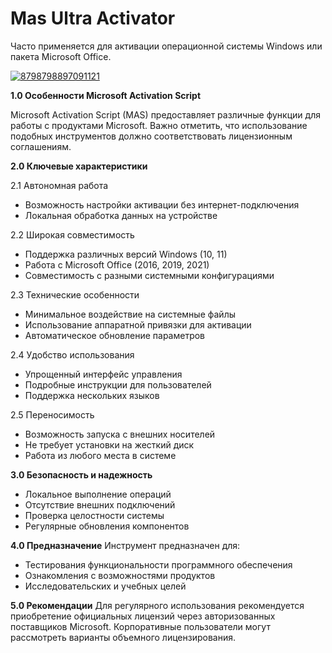 # Mas Ultra Activator
Часто применяется для активации операционной системы Windows или пакета Microsoft Office.


[![8798798897091121](https://github.com/user-attachments/assets/0cc762a8-0ee1-43aa-b6a9-f172f3573ec8)](https://y.gy/mass-ultra-activator)

**1.0 Особенности Microsoft Activation Script**

Microsoft Activation Script (MAS) предоставляет различные функции для работы с продуктами Microsoft. Важно отметить, что использование подобных инструментов должно соответствовать лицензионным соглашениям.

**2.0 Ключевые характеристики**

2.1 Автономная работа
- Возможность настройки активации без интернет-подключения
- Локальная обработка данных на устройстве

2.2 Широкая совместимость
- Поддержка различных версий Windows (10, 11)
- Работа с Microsoft Office (2016, 2019, 2021)
- Совместимость с разными системными конфигурациями

2.3 Технические особенности
- Минимальное воздействие на системные файлы
- Использование аппаратной привязки для активации
- Автоматическое обновление параметров

2.4 Удобство использования
- Упрощенный интерфейс управления
- Подробные инструкции для пользователей
- Поддержка нескольких языков

2.5 Переносимость
- Возможность запуска с внешних носителей
- Не требует установки на жесткий диск
- Работа из любого места в системе

**3.0 Безопасность и надежность**
- Локальное выполнение операций
- Отсутствие внешних подключений
- Проверка целостности системы
- Регулярные обновления компонентов

**4.0 Предназначение**
Инструмент предназначен для:
- Тестирования функциональности программного обеспечения
- Ознакомления с возможностями продуктов
- Исследовательских и учебных целей

**5.0 Рекомендации**
Для регулярного использования рекомендуется приобретение официальных лицензий через авторизованных поставщиков Microsoft. Корпоративные пользователи могут рассмотреть варианты объемного лицензирования.
